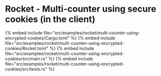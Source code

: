 # Rocket - Multi-counter using secure cookies (in the client)


{% embed include file="src/examples/rocket/multi-counter-using-encrypted-cookies/Cargo.toml" %}
{% embed include file="src/examples/rocket/multi-counter-using-encrypted-cookies/Rocket.toml" %}
{% embed include file="src/examples/rocket/multi-counter-using-encrypted-cookies/src/main.rs" %}
{% embed include file="src/examples/rocket/multi-counter-using-encrypted-cookies/src/tests.rs" %}


